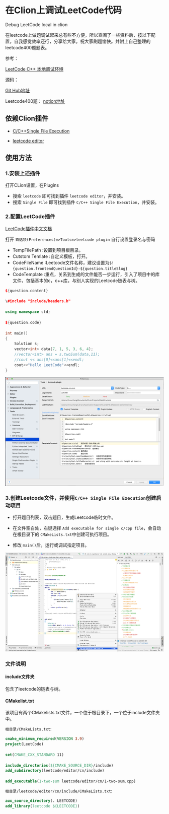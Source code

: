 # 在Clion上调试LeetCode代码

 Debug LeetCode local in clion

 在leetcode上做题调试起来总有些不方便，所以查阅了一些资料后，按以下配置，自我感觉效率还行，分享给大家。祝大家刷题愉快。并附上自己整理的leetcode400题题表。

参考：

[LeetCode C++ 本地调试环境](https://github.com/Pokerpoke/LeetCode)

源码：

[Git Hub地址](https://github.com/zzh799/LeetCode_LocalDebug)

Leetcode400题：
[notion地址](https://www.notion.so/0cd424b64fea4618938dccd8d80a2d3f?v=faac0d4bb99a4091b491cf3bc6215be5)

## 依赖Clion插件

- [C/C+​+​ Single File Execution](https://plugins.jetbrains.com/plugin/8352-c-c--single-file-execution/)

- [leetcode editor](https://plugins.jetbrains.com/plugin/12132-leetcode-editor/)

## 使用方法

### 1.安装上述插件

打开CLion设置，在Plugins

- 搜索 ` leetcode ` 即可找到插件 `leetcode editor`，并安装。
- 搜索 ` Single File ` 即可找到插件 `C/C+​+​ Single File Execution`，并安装。

### 2.配置LeetCode插件

[LeetCode插件中文文档](https://github.com/shuzijun/leetcode-editor/blob/master/README_ZH.md)

打开 `首选项(Preferences)=>Tools=>leetcode plugin` 自行设置登录名与密码

- TempFilePath :设置到项目根目录。
- Cutstom Temlate :自定义模板，打开。
- CodeFileName :Leetcode文件名称，建议设置为`$!{question.frontendQuestionId}-${question.titleSlug}`
- CodeTemplate :重点，关系到生成的文件能否一步运行，引入了项目中的库文件，包括基本的c，c++库，与别人实现的Leetcode链表与树。

```cpp
${question.content}

\#include "include/headers.h"

using namespace std;

${question.code}

int main()
{
    Solution s;
    vector<int> data{7, 1, 5, 3, 6, 4};
    //vector<int> ans = s.twoSum(data,11);
    //cout << ans[0]<<ans[1]<<endl;
    cout<<"Hello LeetCode"<<endl;
}
```

![配置插件](shotcuts/plugin.png)

### 3.创建Leetcode文件，并使用`C/C+​+​ Single File Execution`创建启动项目

- 打开题目列表，双击题目，生成Leetcode临时文件。
- 在文件空白处，右键选择 `Add executable for single c/cpp file`，会自动在根目录下的 `CMakeLists.txt`中创建可执行项目。

- 修改 `main()`后，运行或调试指定项目。

![创建Leetcode文件](shotcuts/leetcode.png)

### 文件说明

#### include文件夹

包含了leetcode的链表与树。

#### CMakelist.txt

该项目有两个CMakelists.txt文件，一个位于根目录下，一个位于include文件夹中。

`根目录/CMakeLists.txt`:

```cmake
cmake_minimum_required(VERSION 3.9)
project(LeetCode)

set(CMAKE_CXX_STANDARD 11)

include_directories(${CMAKE_SOURCE_DIR}/include)
add_subdirectory(leetcode/editor/cn/include)

add_executable(1-two-sum leetcode/editor/cn/1-two-sum.cpp)
```

`根目录/leetcode/editor/cn/include/CMakeLists.txt`:

```cmake
aux_source_directory(. LEETCODE)
add_library(leetcode ${LEETCODE})
```
